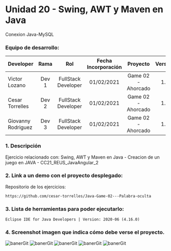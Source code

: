 # Unidad 20 - Swing, AWT y Maven en Java
Conexion Java-MySQL

### Equipo de desarrollo:

| Developer | Rama | Rol | Fecha Incorporación | Proyecto | Versión |
| --- | :---:  | :---:  | :---:  | :---: | :---:  |
| Victor Lozano | Dev 1 | FullStack Developer | 01/02/2021 | Game 02 - Ahorcado  | 1.0  |
| Cesar Torrelles | Dev 2 | FullStack Developer | 01/02/2021 |  Game 02 - Ahorcado  | 1.0  | 
| Giovanny Rodriguez | Dev 3 | FullStack Developer| 01/02/2021 |  Game 02 - Ahorcado  | 1.0  |

### 1. Descripción

Ejercicio  relacionado con:
Swing, AWT y Maven en Java - Creacion de un juego en JAVA - 
CC21_REUS_JavaAngular_2

###  2. Link a un demo con el proyecto desplegado:

Repositorio de los ejercicios:
```
https://github.com/cesar-torrelles/Java-Game-02---Palabra-oculta
```
###   3. Lista de herramientas para poder ejecutarlo:
```
Eclipse IDE for Java Developers | Version: 2020-06 (4.16.0)
```
###  4. Screenshot imagen que indica cómo debe verse el proyecto.
![banerGit](https://github.com/cesar-torrelles/Java-Game-02---Palabra-oculta/blob/main/1.png)
![banerGit](https://github.com/cesar-torrelles/Java-Game-02---Palabra-oculta/blob/main/2.png)
![banerGit](https://github.com/cesar-torrelles/Java-Game-02---Palabra-oculta/blob/main/3.png)
![banerGit](https://github.com/cesar-torrelles/Java-Game-02---Palabra-oculta/blob/main/4.png)
![banerGit](https://github.com/cesar-torrelles/Java-Game-02---Palabra-oculta/blob/main/5.png)


